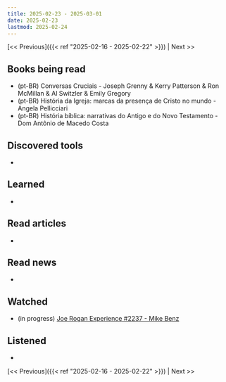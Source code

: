 ```yaml
---
title: 2025-02-23 - 2025-03-01
date: 2025-02-23
lastmod: 2025-02-24
---
```


[<< Previous]({{< ref "2025-02-16 - 2025-02-22" >}}) | Next >>

## Books being read
- (pt-BR) Conversas Cruciais - Joseph Grenny & Kerry Patterson & Ron McMillan &
  Al Switzler & Emily Gregory
- (pt-BR) História da Igreja: marcas da presença de Cristo no mundo - Angela
  Pellicciari
- (pt-BR) História bíblica: narrativas do Antigo e do Novo Testamento - Dom
  Antônio de Macedo Costa

## Discovered tools
-

## Learned
-

## Read articles
-

## Read news
-

## Watched
- (in progress) [Joe Rogan Experience #2237 - Mike Benz](https://www.youtube.com/watch?v=rrJhQpvlkLA)

## Listened
-

[<< Previous]({{< ref "2025-02-16 - 2025-02-22" >}}) | Next >>
